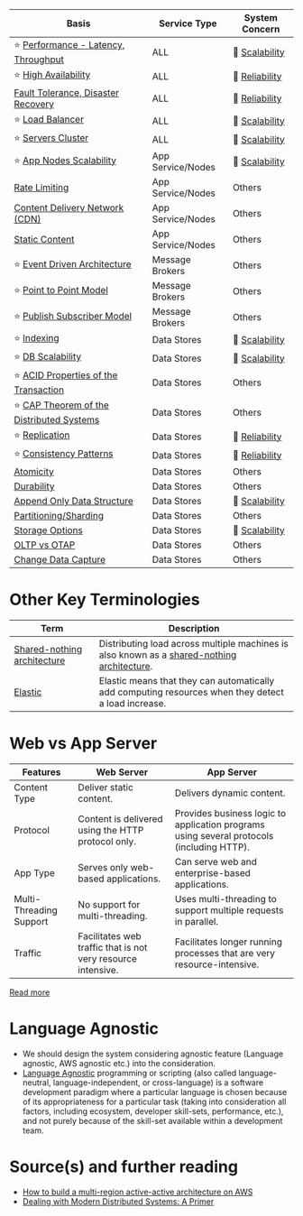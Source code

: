 
| Basis                                                                                                             | Service Type      | System Concern                                  |
|-------------------------------------------------------------------------------------------------------------------|-------------------|-------------------------------------------------|
| :star: [Performance - Latency, Throughput](Scalability/LatencyThroughput.md)                                      | ALL               | :rocket: [Scalability](Scalability)   |
| :star: [High Availability](Reliability/HighAvailability.md)                                                       | ALL               | :handshake: [Reliability](Reliability) |
| [Fault Tolerance, Disaster Recovery](Reliability/FaultTolerance.md)                                               | ALL               | :handshake: [Reliability](Reliability) |
| :star: [Load Balancer](Scalability/LoadBalancer.md)                                                               | ALL               | :rocket: [Scalability](Scalability)   |
| :star: [Servers Cluster](Scalability/ServersCluster.md)                                                           | ALL               | :rocket: [Scalability](Scalability)   |
| :star: [App Nodes Scalability](Scalability/AppNodesScalability.md)                                                | App Service/Nodes | :rocket: [Scalability](Scalability)   |
| [Rate Limiting](../../3_HLDDesignProblemsUC/RateLimiterAPI/Readme.md)                                               | App Service/Nodes | Others                                          |
| [Content Delivery Network (CDN)](CDNs/CDNs.md)                                                                    | App Service/Nodes | Others                                          |
| [Static Content](CDNs/StaticContentWithCDN.md)                                                                    | App Service/Nodes | Others                                          |
| :star: [Event Driven Architecture](../1_MicroServicesSOA/EventDrivenArchitecture.md)                              | Message Brokers   | Others                                          |
| :star: [Point to Point Model](../4_MessageBrokers/Glossaries/PointToPointModel.md)                                | Message Brokers   | Others                                          |
| :star: [Publish Subscriber Model](../4_MessageBrokers/Glossaries/PubSubModel.md)                                  | Message Brokers   | Others                                          |
| :star: [Indexing](../3_DatabaseComponents/2_DataStructuresDB/Indexing/Readme.md)                                  | Data Stores       | :rocket: [Scalability](Scalability)   |
| :star: [DB Scalability](../3_DatabaseComponents/1_Glossaries/ScalabilityDB.md)                                    | Data Stores       | :rocket: [Scalability](Scalability)   |
| :star: [ACID Properties of the Transaction](../3_DatabaseComponents/1_Glossaries/ACIDTransactions/Readme.md)      | Data Stores       | Others                                          |
| :star: [CAP Theorem of the Distributed Systems](../3_DatabaseComponents/1_Glossaries/PACELCTheorem/CAPTheorem.md) | Data Stores       | Others                                          |
| :star: [Replication](../3_DatabaseComponents/1_Glossaries/Consistency&Replication/Replication.md)                 | Data Stores       | :handshake: [Reliability](Reliability) |
| :star: [Consistency Patterns](../3_DatabaseComponents/1_Glossaries/Consistency&Replication/Readme.md)             | Data Stores       | :handshake: [Reliability](Reliability) |
| [Atomicity](../3_DatabaseComponents/1_Glossaries/ACIDTransactions/Atomicity.md)                                   | Data Stores       | Others                                          |
| [Durability](../3_DatabaseComponents/1_Glossaries/ACIDTransactions/Durability.md)                                 | Data Stores       | Others                                          |
| [Append Only Data Structure](../3_DatabaseComponents/2_DataStructuresDB/AppendOnlyProperty.md)                    | Data Stores       | :rocket: [Scalability](Scalability)   |
| [Partitioning/Sharding](../3_DatabaseComponents/1_Glossaries/PartioningSharding.md)                               | Data Stores       | Others                                          |
| [Storage Options](../3_DatabaseComponents/1_Glossaries/StorageOptions.md)                                         | Data Stores       | :rocket: [Scalability](Scalability)   |
| [OLTP vs OTAP](../3_DatabaseComponents/1_Glossaries/OLTPvsOTAP.md)                                                | Data Stores       | Others                                          |
| [Change Data Capture](../3_DatabaseComponents/1_Glossaries/ChangeDataCapture.md)                                  | Data Stores       | Others                                          |

# Other Key Terminologies

| Term                                                                                     | Description                                                                                                                                             |
|------------------------------------------------------------------------------------------|---------------------------------------------------------------------------------------------------------------------------------------------------------|
| [Shared-nothing architecture](https://en.wikipedia.org/wiki/Shared-nothing_architecture) | Distributing load across multiple machines is also known as a [shared-nothing architecture](https://en.wikipedia.org/wiki/Shared-nothing_architecture). |
| [Elastic](https://www.merriam-webster.com/dictionary/elastic)                            | Elastic means that they can automatically add computing resources when they detect a load increase.                                                     |

# Web vs App Server

| Features                | Web Server                                                   | App Server                                                                                |
|-------------------------|--------------------------------------------------------------|-------------------------------------------------------------------------------------------|
| Content Type            | Deliver static content.                                      | Delivers dynamic content.                                                                 |
| Protocol                | Content is delivered using the HTTP protocol only.           | Provides business logic to application programs using several protocols (including HTTP). |
| App Type                | Serves only web-based applications.                          | Can serve web and enterprise-based applications.                                          |
| Multi-Threading Support | No support for multi-threading.                              | Uses multi-threading to support multiple requests in parallel.                            |
| Traffic                 | Facilitates web traffic that is not very resource intensive. | Facilitates longer running processes that are very resource-intensive.                    |

[Read more](https://www.educative.io/answers/web-server-vs-application-server)

# Language Agnostic
- We should design the system considering agnostic feature (Language agnostic, AWS agnostic etc.) into the consideration.
- [Language Agnostic](https://en.wikipedia.org/wiki/Language-agnostic) programming or scripting (also called language-neutral, language-independent, or cross-language) is a software development paradigm where a particular language is chosen because of its appropriateness for a particular task (taking into consideration all factors, including ecosystem, developer skill-sets, performance, etc.), and not purely because of the skill-set available within a development team.

# Source(s) and further reading
- [How to build a multi-region active-active architecture on AWS](https://acloudguru.com/blog/engineering/why-and-how-do-we-build-a-multi-region-active-active-architecture)
- [Dealing with Modern Distributed Systems: A Primer](https://thinkingoutcloud.org/2021/01/19/dealing-with-modern-distributed-systems-a-primer/)


